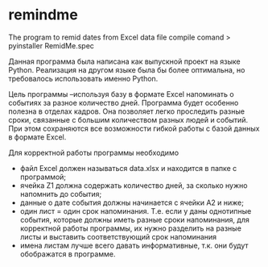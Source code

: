 # remindme
The program to remid dates from Excel data file
compile comand > pyinstaller RemidMe.spec

Данная программа была написана как выпускной проект на языке Python. Реализация на другом языке была бы более оптимальна, но требовалось использовать именно Python.

Цель программы –используя базу в формате Excel напоминать о событиях за разное количество дней.
Программа будет особенно полезна в отделах кадров. Она позволяет легко проследить разные сроки, связанные с большим количеством разных людей и событий. При этом сохраняются все возможности гибкой работы с базой данных в формате Excel.

Для корректной работы программы необходимо
- файл Excel должен называться data.xlsx и находится в папке с программой;
- ячейка Z1 должна содержать количество дней, за сколько нужно напомнить до события;
- данные о дате события должны начинается с ячейки A2 и ниже;
- один лист = один срок напоминания. Т.е. если у даны однотипные события, которые должны иметь разные сроки напоминания, для корректной работы программы, их нужно разделить на разные листы и выставить соответствующий срок напоминания
- имена листам лучше всего давать информативные, т.к. они будут обображатся в программе.

